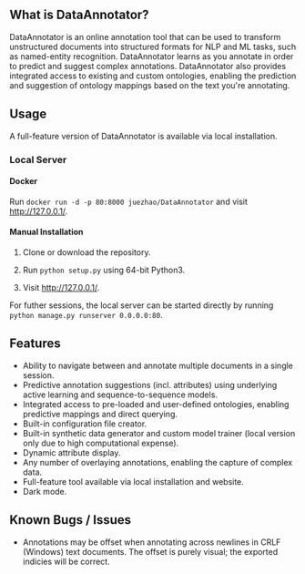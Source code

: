 ## What is DataAnnotator?

DataAnnotator is an online annotation tool that can be used to transform unstructured documents into structured formats for NLP and ML tasks, such as named-entity recognition. DataAnnotator learns as you annotate in order to predict and suggest complex annotations. DataAnnotator also provides integrated access to existing and custom ontologies, enabling the prediction and suggestion of ontology mappings based on the text you're annotating.

## Usage

A full-feature version of DataAnnotator is available via local installation.

### Local Server

#### Docker

Run `docker run -d -p 80:8000 juezhao/DataAnnotator` and visit <a href="http://127.0.0.1/">http://127.0.0.1/</a>.

#### Manual Installation

1. Clone or download the repository.

2. Run `python setup.py` using 64-bit Python3.

3. Visit <a href="http://127.0.0.1/">http://127.0.0.1/</a>.

For futher sessions, the local server can be started directly by running `python manage.py runserver 0.0.0.0:80`.

## Features

- Ability to navigate between and annotate multiple documents in a single session.
- Predictive annotation suggestions (incl. attributes) using underlying active learning and sequence-to-sequence models.
- Integrated access to pre-loaded and user-defined ontologies, enabling predictive mappings and direct querying.
- Built-in configuration file creator.
- Built-in synthetic data generator and custom model trainer (local version only due to high computational expense).
- Dynamic attribute display.
- Any number of overlaying annotations, enabling the capture of complex data.
- Full-feature tool available via local installation and website.
- Dark mode.

## Known Bugs / Issues
- Annotations may be offset when annotating across newlines in CRLF (Windows) text documents. The offset is purely visual; the exported indicies will be correct.
